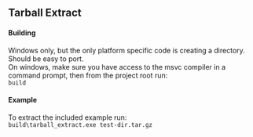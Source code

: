 ## Tarball Extract

#### Building
Windows only, but the only platform specific code is creating a directory. Should be easy to port.  
On windows, make sure you have access to the msvc compiler in a command prompt, then from the project root run:  
`build`  

#### Example
To extract the included example run:  
`build\tarball_extract.exe test-dir.tar.gz`  
